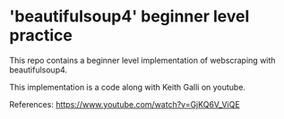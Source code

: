 # 'beautifulsoup4' beginner level practice
This repo contains a beginner level implementation of webscraping with beautifulsoup4.

This implementation is a code along with Keith Galli on youtube.

References: https://www.youtube.com/watch?v=GjKQ6V_ViQE
